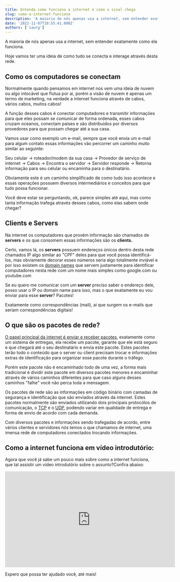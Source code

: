 ```yaml
---
title: Entenda como funciona a internet e como o sinal chega
slug: como-a-internet-funciona
description: 'A maioria de nós apenas usa a internet, sem entender exatamente como ela funciona. Entenda como tudo se conecta!'
date: '2022-11-07T10:55:41.000Z'
authors: ['iaurg']
---
```


A maioria de nós apenas usa a internet, sem entender exatamente como ela funciona.

Hoje vamos ter uma ideia de como tudo se conecta e interage através desta rede.

## Como os computadores se conectam

Normalmente quando pensamos em internet nos vem uma ideia de nuvem ou algo intocável que flutua por ai, porém a visão de nuvem é apenas um termo de marketing, na verdade a internet funciona através de cabos, vários cabos, muitos cabos!

A função desses cabos é conectar computadores e transmitir informações para que eles possam se comunicar de forma ordenada, esses cabos cruzam oceanos, conectam países e são distribuidos por diversos provedores para que possam chegar até a sua casa.

Vamos usar como exemplo um e-mail, sempre que você envia um e-mail para algum contato essas informações vão percorrer um caminho muito similar ao seguinte:

Seu celular → roteador/modem da sua casa → Provedor de serviço de internet → Cabos → Encontra o servidor → Servidor responde → Retorna informação para seu celular ou encaminha para o destinatário.

Obviamente este é um caminho simplificado de como tudo isso acontece e essas operações possuem diversos intermediários e conceitos para que tudo possa funcionar.

Você deve estar se perguntando, ok, parece simples até aqui, mas como tanta informação trafega através desses cabos, como elas sabem onde chegar?

## Clients e Servers

Na internet os computadores que provém informação são chamados de **servers** e os que consomem essas informações são os **clients.**

Certo, vamos lá, os **servers** possuem endereços únicos dentro desta rede chamados IP algo similar ao "CPF" deles para que você possa identificá-los, mas obviamente decorar esses números seria algo totalmente inviável e por isso existem os <a href="https://pt.wikipedia.org/wiki/Nome_de_dom%C3%ADnio" target="_blank">domain names</a> que servem justamente para identificar computadores nesta rede com um nome mais simples como google.com ou youtube.com

Se eu quero me comunicar com um **server** preciso saber o endereço dele, posso usar o IP ou domain name para isso, mas o que exatamente eu vou enviar para esse **server**? Pacotes!

Exatamente como correspondências (mail), ai que surgem os e-mails que seriam correspondências digitais!

## O que são os pacotes de rede?

<a href="https://pt.wikipedia.org/wiki/Pacote" target="_blank">O papel principal da internet é enviar e receber pacotes</a>, exatamente como um sistema de entregas, ela recebe um pacote, garante que ele está seguro e que chegará até o seu destinatário e envia este pacote. Estes pacotes terão todo o conteúdo que o server ou client precisam trocar e informações extras de identificação para organizar esse pacote durante o tráfego.

Porém este pacote não é encaminhado todo de uma vez, a forma mais tradicional é dividir este pacote em diversos pacotes menores e encaminhar através de vários caminhos diferentes para que caso alguns desses caminhos "falhe" você não perca toda a mensagem.

Os pacotes de rede são as informações em código binário com camadas de segurança e identificação que são enviados através da internet. Estes pacotes normalmente são enviados utilizando dois principais protocólos de comunicação, o <a href="https://pt.wikipedia.org/wiki/Transmission_Control_Protocol" target="_blank">TCP</a> e o <a href="https://pt.wikipedia.org/wiki/User_Datagram_Protocol" target="_blank">UDP</a>, podendo variar em qualidade de entrega e forma de envio de acordo com cada demanda.

Com diversos pacotes e informações sendo trafegadas de acordo, entre vários clientes e servidores nós temos o que chamamos de internet, uma imensa rede de computadores conectados trocando informações.

## Como a internet funciona em vídeo introdutório:

Agora que você já sabe um pouco mais sobre como a internet funciona, que tal assistir um vídeo introdutório sobre o assunto?Confira abaixo:

<iframe width="560" height="315"
src="https://www.youtube.com/embed/YSXdJCDc_fs"
frameborder="0"
allow="accelerometer; autoplay; encrypted-media; gyroscope; picture-in-picture"
allowfullscreen></iframe>

Espero que possa ter ajudado você, até mais!
